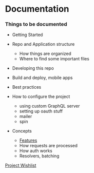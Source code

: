 # Documentation


### Things to be documented

- Getting Started
- Repo and Application structure
  - How things are organized
  - Where to find some important files
- Developing this repo
- Build and deploy, mobile apps
- Best practices
- How to configure the project
  - using custom GraphQL server
  - setting up oauth stuff
  - mailer
  - spin


- Concepts
  - [Features](./features.md)
  - How requests are processed
  - How auth works
  - Resolvers, batching


[Project Wishlist](./wishlist.md)

